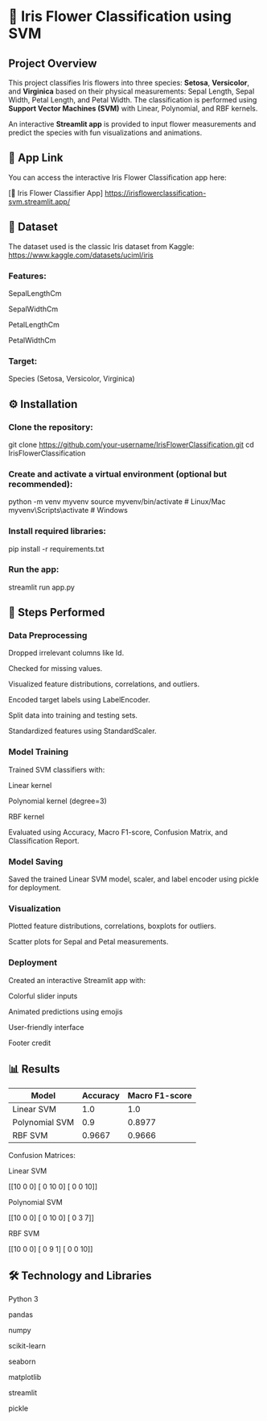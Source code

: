 # 🌸 Iris Flower Classification using SVM

## Project Overview

This project classifies Iris flowers into three species: **Setosa**, **Versicolor**, and **Virginica** based on their physical measurements: Sepal Length, Sepal Width, Petal Length, and Petal Width. The classification is performed using **Support Vector Machines (SVM)** with Linear, Polynomial, and RBF kernels.

An interactive **Streamlit app** is provided to input flower measurements and predict the species with fun visualizations and animations.

## 🔗 App Link

You can access the interactive Iris Flower Classification app here:  

[🌸 Iris Flower Classifier App] https://irisflowerclassification-svm.streamlit.app/ 

## 📂 Dataset

The dataset used is the classic Iris dataset from Kaggle: https://www.kaggle.com/datasets/uciml/iris

### Features:

SepalLengthCm

SepalWidthCm

PetalLengthCm

PetalWidthCm

### Target:

Species (Setosa, Versicolor, Virginica)

## ⚙ Installation

### Clone the repository:

git clone https://github.com/your-username/IrisFlowerClassification.git
cd IrisFlowerClassification

### Create and activate a virtual environment (optional but recommended):

python -m venv myvenv
source myvenv/bin/activate      # Linux/Mac
myvenv\Scripts\activate         # Windows

### Install required libraries:

pip install -r requirements.txt

### Run the app:

streamlit run app.py

## 📝 Steps Performed

### Data Preprocessing

Dropped irrelevant columns like Id.

Checked for missing values.

Visualized feature distributions, correlations, and outliers.

Encoded target labels using LabelEncoder.

Split data into training and testing sets.

Standardized features using StandardScaler.

### Model Training

Trained SVM classifiers with:

Linear kernel

Polynomial kernel (degree=3)

RBF kernel

Evaluated using Accuracy, Macro F1-score, Confusion Matrix, and Classification Report.

### Model Saving

Saved the trained Linear SVM model, scaler, and label encoder using pickle for deployment.

### Visualization

Plotted feature distributions, correlations, boxplots for outliers.

Scatter plots for Sepal and Petal measurements.

### Deployment

Created an interactive Streamlit app with:

Colorful slider inputs

Animated predictions using emojis

User-friendly interface

Footer credit

## 📊 Results

| Model          | Accuracy | Macro F1-score |
| -------------- | -------- | -------------- |
| Linear SVM     | 1.0      | 1.0            |
| Polynomial SVM | 0.9      | 0.8977         |
| RBF SVM        | 0.9667   | 0.9666         |

Confusion Matrices:

Linear SVM

[[10  0  0]
 [ 0 10  0]
 [ 0  0 10]]

Polynomial SVM

[[10  0  0]
 [ 0 10  0]
 [ 0  3  7]]

RBF SVM

[[10  0  0]
 [ 0  9  1]
 [ 0  0 10]]

## 🛠 Technology and Libraries

Python 3

pandas

numpy

scikit-learn

seaborn

matplotlib

streamlit

pickle

